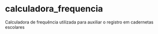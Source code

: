 # calculadora_frequencia
Calculadora de frequência utilizada para auxiliar o registro em cadernetas escolares
